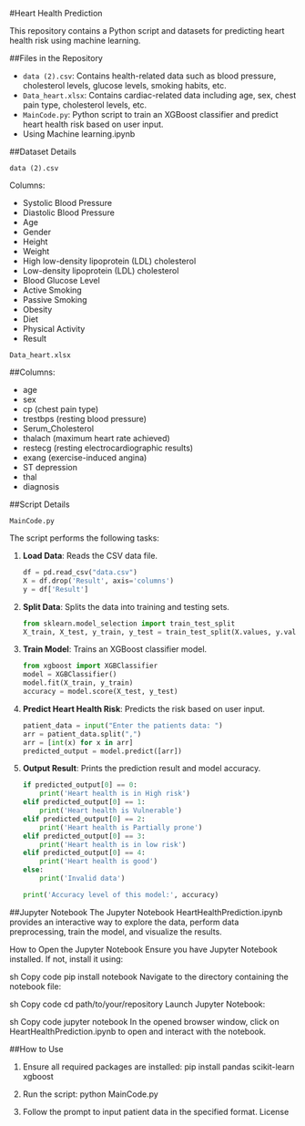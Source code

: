 #Heart Health Prediction

This repository contains a Python script and datasets for predicting heart health risk using machine learning.

##Files in the Repository

- `data (2).csv`: Contains health-related data such as blood pressure, cholesterol levels, glucose levels, smoking habits, etc.
- `Data_heart.xlsx`: Contains cardiac-related data including age, sex, chest pain type, cholesterol levels, etc.
- `MainCode.py`: Python script to train an XGBoost classifier and predict heart health risk based on user input.
- Using Machine learning.ipynb 

##Dataset Details

`data (2).csv`

Columns:
- Systolic Blood Pressure
- Diastolic Blood Pressure
- Age
- Gender
- Height
- Weight
- High low-density lipoprotein (LDL) cholesterol
- Low-density lipoprotein (LDL) cholesterol
- Blood Glucose Level
- Active Smoking
- Passive Smoking
- Obesity
- Diet
- Physical Activity
- Result

`Data_heart.xlsx`

##Columns:
- age
- sex
- cp (chest pain type)
- trestbps (resting blood pressure)
- Serum_Cholesterol
- thalach (maximum heart rate achieved)
- restecg (resting electrocardiographic results)
- exang (exercise-induced angina)
- ST depression
- thal
- diagnosis

##Script Details

`MainCode.py`

The script performs the following tasks:
1. **Load Data**: Reads the CSV data file.
    ```python
    df = pd.read_csv("data.csv")
    X = df.drop('Result', axis='columns')
    y = df['Result']
    ```

2. **Split Data**: Splits the data into training and testing sets.
    ```python
    from sklearn.model_selection import train_test_split
    X_train, X_test, y_train, y_test = train_test_split(X.values, y.values, test_size=0.1)
    ```

3. **Train Model**: Trains an XGBoost classifier model.
    ```python
    from xgboost import XGBClassifier
    model = XGBClassifier()
    model.fit(X_train, y_train)
    accuracy = model.score(X_test, y_test)
    ```

4. **Predict Heart Health Risk**: Predicts the risk based on user input.
    ```python
    patient_data = input("Enter the patients data: ")
    arr = patient_data.split(",")
    arr = [int(x) for x in arr]
    predicted_output = model.predict([arr])
    ```

5. **Output Result**: Prints the prediction result and model accuracy.
    ```python
    if predicted_output[0] == 0:
        print('Heart health is in High risk')
    elif predicted_output[0] == 1:
        print('Heart health is Vulnerable')
    elif predicted_output[0] == 2:
        print('Heart health is Partially prone')
    elif predicted_output[0] == 3:
        print('Heart health is in low risk')
    elif predicted_output[0] == 4:
        print('Heart health is good')
    else:
        print('Invalid data')

    print('Accuracy level of this model:', accuracy)
    ```

##Jupyter Notebook
The Jupyter Notebook HeartHealthPrediction.ipynb provides an interactive way to explore the data, perform data preprocessing, train the model, and visualize the results.

How to Open the Jupyter Notebook
Ensure you have Jupyter Notebook installed. If not, install it using:

sh
Copy code
pip install notebook
Navigate to the directory containing the notebook file:

sh
Copy code
cd path/to/your/repository
Launch Jupyter Notebook:

sh
Copy code
jupyter notebook
In the opened browser window, click on HeartHealthPrediction.ipynb to open and interact with the notebook.

##How to Use

1. Ensure all required packages are installed:
   pip install pandas scikit-learn xgboost

2. Run the script:
   python MainCode.py

3. Follow the prompt to input patient data in the specified format.
License

